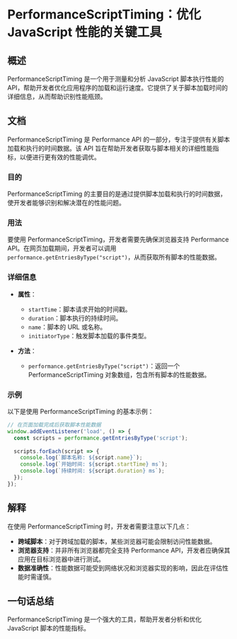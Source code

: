 <!--
Meta Description: # PerformanceScriptTiming：优化 JavaScript 性能的关键工具 ## 概述 PerformanceScriptTiming 是一个用于测量和分析 JavaScript 脚本执行性能的 API，帮助开发者优化应用程序的加载和运行速度。它提供了关于脚本加载时间的详细信息，...
Meta Keywords: performancescripttiming, script, performance, api, javascript
-->

# PerformanceScriptTiming：优化 JavaScript 性能的关键工具

## 概述
PerformanceScriptTiming 是一个用于测量和分析 JavaScript 脚本执行性能的 API，帮助开发者优化应用程序的加载和运行速度。它提供了关于脚本加载时间的详细信息，从而帮助识别性能瓶颈。

## 文档
PerformanceScriptTiming 是 Performance API 的一部分，专注于提供有关脚本加载和执行的时间数据。该 API 旨在帮助开发者获取与脚本相关的详细性能指标，以便进行更有效的性能调优。

### 目的
PerformanceScriptTiming 的主要目的是通过提供脚本加载和执行的时间数据，使开发者能够识别和解决潜在的性能问题。

### 用法
要使用 PerformanceScriptTiming，开发者需要先确保浏览器支持 Performance API。在网页加载期间，开发者可以调用 `performance.getEntriesByType("script")`，从而获取所有脚本的性能数据。

### 详细信息
- **属性**：
  - `startTime`：脚本请求开始的时间戳。
  - `duration`：脚本执行的持续时间。
  - `name`：脚本的 URL 或名称。
  - `initiatorType`：触发脚本加载的事件类型。

- **方法**：
  - `performance.getEntriesByType("script")`：返回一个 PerformanceScriptTiming 对象数组，包含所有脚本的性能数据。

### 示例
以下是使用 PerformanceScriptTiming 的基本示例：

```javascript
// 在页面加载完成后获取脚本性能数据
window.addEventListener('load', () => {
  const scripts = performance.getEntriesByType('script');
  
  scripts.forEach(script => {
    console.log(`脚本名称: ${script.name}`);
    console.log(`开始时间: ${script.startTime} ms`);
    console.log(`持续时间: ${script.duration} ms`);
  });
});
```

## 解释
在使用 PerformanceScriptTiming 时，开发者需要注意以下几点：
- **跨域脚本**：对于跨域加载的脚本，某些浏览器可能会限制访问性能数据。
- **浏览器支持**：并非所有浏览器都完全支持 Performance API，开发者应确保其应用在目标浏览器中进行测试。
- **数据准确性**：性能数据可能受到网络状况和浏览器实现的影响，因此在评估性能时需谨慎。

## 一句话总结
PerformanceScriptTiming 是一个强大的工具，帮助开发者分析和优化 JavaScript 脚本的性能指标。